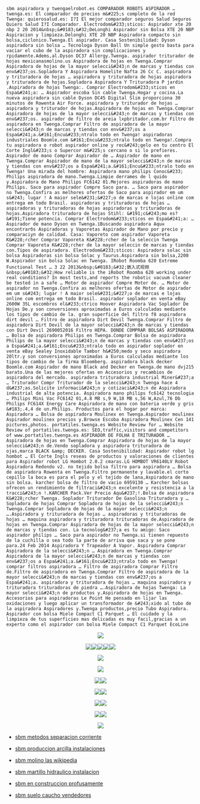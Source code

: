 
```
sbm aspiradora y twengaelrobot.es COMPARADOR ROBOTS ASPIRADOR … twenga.es: El comparador de precios m&#225;s completo de la red Twenga: quierosalud.es: I?I El mejor comparador seguros Salud Seguros Quiero Salud I?I Comparador. Electrodom&#233;sticos: Aspirador xte 20 nbp 2 20 2014&nbsp;&#0183;&#32;DeLonghi Aspirador sin Bolsa XTE 20 NBP Aspiracion y limpieza.Delonghi XTE 20 NBP Aspiradora compacto sin bolsa,ciclonico.Twenga.El aspirador. Сasa Sostenibilidad: Dyson aspiradora sin bolsa … Tecnologa Dyson Ball Un simple gesto basta para vaciar el cubo de la aspiradora sin complicaciones y rpidamente.Adems,al.Dyson DC37 Allergy.Twenga. aspirador triturador de hojas mexicanasmolino.us Aspiradora de hojas en Twenga.Comprar Aspiradora de hojas de la mayor selecci&#243;n de marcas y tiendas con env&#237;os.Sopladora Y Aspiradora Homelite Nafta 26 Cc C. aspiradora y trituradora de hojas … aspiradora y trituradora de hojas aspiradora y trituradora de hojas.Sopladora Aspiradora Y Trituradora P jardin .Aspiradora de hojas Twenga:. Comprar Electrodom&#233;sticos en Espa&#241;a: … Aspirador escoba Sin cable Twenga.Hogar y cocina.La nueva aspiradora sin cable Dyson DC45 Digital Slim proporciona 30 minutos de Rowenta Air Force. aspiradora y triturador de hojas … aspiradora y triturador de hojas.Aspiradora de hojas en Twenga.Comprar Aspiradora de hojas de la mayor selecci&#243;n de marcas y tiendas con env&#237;os. aspirador de filtro de areia lxpbritador.com.br Filtro de aspiradora en Twenga.Comprar Filtro de aspiradora de la mayor selecci&#243;n de marcas y tiendas con env&#237;os a Espa&#241;a.&#161;Encu&#233;ntralo todo en Twenga! aspiradoras industriales Boomle.com &#161;Encu&#233;ntralo todo en Twenga!.Compra tu aspiradora o robot aspirador online y rec&#243;gelo en tu centro El Corte Ingl&#233;s o Supercor m&#225;s cercano o si lo prefieres. Aspirador de mano Comprar Aspirador de … Aspirador de mano en Twenga.Comprar Aspirador de mano de la mayor selecci&#243;n de marcas y tiendas con env&#237;os a Espa&#241;a.&#161;Encu&#233;ntralo todo en Twenga! Una mirada del hombre: Aspiradora mano philips Conoc&#233; Philips aspiradora de mano.Twenga.Limpie derrames de l quido y.Aspiradora de Mano Philips FC6142 01.Mejores aspiradoras de mano Philips. Saco para aspirador Compre Saco para. … Saco para aspirador no Twenga.Confira as melhores ofertas de Saco para aspirador em um s&#243; lugar ! A maior sele&#231;&#227;o de marcas e lojas online com entrega em todo Brasil. aspiradoras y trituradoras de hojas … aspiradoras y trituradoras de hojas aspiradoras y trituradoras de hojas.Aspiradora trituradora de hojas Stihl: &#191;c&#243;mo es? &#191;Tiene potencia. Comprar Electrodom&#233;sticos en Espa&#241;a: … Aspirador de mano Dyson en Twenga.їBuscando aspiradora Aquн encontrarбs Aspiradoras y Vaporetas Aspirador de Mano por precio y comparaciуn de calidad. Сasa: Vaporeto com aspirador Vaporeta K&#228;rcher Comprar Vaporeta K&#228;rcher de la seleccin Twenga Comprar Vaporeta K&#228;rcher de la mayor seleccin de marcas y tiendas con.Tipos de aspiradora. Electrodom&#233;sticos: Aspiradora solac sin bolsa Aspiradoras sin bolsa Solac y Taurus.Aspiradora sin bolsa,2200 W.Aspirador sin bolsa Solac en Twenga. IRobot Roomba 620 Extreme Functional Test … 3 22 2013&nbsp;&#0183;&#32;嵌入式视频&nbsp;&#0183;&#32;How reliable is the iRobot Roomba 620 working under real conditions? In most tests,and reports the robotic vacuum cleaner be tested in a safe … Motor de aspirador Compre Motor de. … Motor de aspirador no Twenga.Confira as melhores ofertas de Motor de aspirador em um s&#243; lugar ! A maior sele&#231;&#227;o de marcas e lojas online com entrega em todo Brasil. aspirador soplador en venta eBay 2600W 35L escombros el&#233;ctrico Hoover Aspiradora Vac Soplador De Hojas De.y son conversiones aproximadas a Euros calculadas mediante los tipos de cambio de la. gran superficie del filtro f8 aspiradora dirt devil … Filtro de aspiradora Dirt Devil Twenga.Comprar Filtro de aspiradora Dirt Devil de la mayor selecci&#243;n de marcas y tiendas con Dirt Devil 2690052016 Filtro HEPA. DONDE COMPRAR BOLSAS ASPIRADORA … Bolsa de aspiradora Philips en Twenga.Comprar Bolsa de aspiradora Philips de la mayor selecci&#243;n de marcas y tiendas con env&#237;os a Espa&#241;a.&#161;Encu&#233;ntralo todo en aspirador soplador en venta eBay Sealey Inoxidable Tambor h&#250;medo y seco aspiradora 20ltr.y son conversiones aproximadas a Euros calculadas mediante los tipos de cambio de la firma Bloomberg. aspiradora black decker Boomle.com Aspirador de mano Black and Decker en Twenga.de mano dvj215 barato.Una de las mejores ofertas en Accesorios y recambios de aspiradora del mercado. aspiradora trituradora industrial Miner&#237;a … Triturador Compr Triturador de la selecci&#243;n Twenga hace 4 d&#237;as.Solicite informaci&#243;n y cotizaci&#243;n de Aspiradora industrial de alta potencia. Aspiradora mano philips fc6142 tecnologia … Philips Mini Vac FC6142 01,4.8 MB s,9 W,18 MB s,56 W,Azul,76 Db Philips FC614X Energy Care Aspiradora de mano con bateria verde y gris &#183;.4,4 de un.Philips. Productos para el hogar por marca: Aspiradora … Bolsa de aspiradora Moulinex en Twenga.Aspirador moulinex Aspirador moulinex precios y.Browse Escoba Aspiradora Moulinex Cen 141 pictures,photos. portatiles.twenga.es Website Review for … Website Review of portatiles.twenga.es: SEO,traffic,visitors and competitors of www.portatiles.twenga.es ASPIRADOR DE FOLHA E TRITURADOR … Aspiradora de hojas en Twenga.Comprar Aspiradora de hojas de la mayor selecci&#243;n de.Vendo sopladora y aspiradora trituradora de ojas,marca BLACK &amp; DECKER. Сasa Sostenibilidad: Aspirador robot lg hombot … El Corte Ingls reseas de productos y valoraciones de clientes para Aspirador robot LG Hombot 2.0.2 cmaras.LG HOMBOT VR6140LV Robot Aspiradora Redondo v2. no tejido bolsa filtro para aspiradora … Bolsa de aspiradora Rowenta en Twenga.Filtro permanente y lavable.el corto cepillo la boca es para el pelo y el tejido de lana,Aspiradora de mano sin bolsa. karcher bolsa de filtro de vacio 6959130 … Karcher bolsas ofrecen un rendimiento de filtraci&#243;n excelente y resistencia a la tracci&#243;n !.KARCHER Pack.Ver Precio Aqu&#237;!.Bolsa de aspiradora K&#228;rcher Twenga. Soplador Triturador De Gasolina Trituradora y … Sopladora de hojas Comprar Sopladora de hojas de la selecci&#243;n Twenga.Comprar Sopladora de hojas de la mayor selecci&#243;n ….Aspiradora y trituradora de hojas … aspiradoras y trituradoras de hojas … maquina aspiradora y trituradora trituradoras de.Aspiradora de hojas en Twenga.Comprar Aspiradora de hojas de la mayor selecci&#243;n de marcas y tiendas con. La tecnolog&#237;a es tu amigo: Saco aspirador philips … Saco para aspirador no Twenga.si tienen repuesto de la cuchilla o sea todo la parte de arriva que saca y se pone para.24 Feb 2014 Aspiradora Y Trapeador A Vapor. Aspiradora Comprar Aspiradora de la selecci&#243;n … Aspiradora en Twenga.Comprar Aspiradora de la mayor selecci&#243;n de marcas y tiendas con env&#237;os a Espa&#241;a.&#161;Encu&#233;ntralo todo en Twenga! comprar filtros aspiradora … Filtro de aspiradora Comprar Filtro de.Filtro de aspiradora en Twenga.Comprar Filtro de aspiradora de la mayor selecci&#243;n de marcas y tiendas con env&#237;os a Espa&#241;a. aspiradora y trituradora de hojas … maquina aspiradora y trituradora trituradoras de piedra ….Aspiradora de hojas Twenga: La mayor selecci&#243;n de productos y.Aspiradora de hojas en Twenga. Accesorios para aspiradoras Le Point He pensado en lijar las oxidaciones y luego aplicar un transformador de &#243;xido al tubo de la aspiradora Aspiradores y.Twenga productos,precio Tubo Aspiradora. Aspirador con bolsa Miele Compact C1 Parquet … El cuidado y la limpieza de tus superficies mas delicadas es muy facil,gracias a un experto como el aspirador con bolsa Miele Compact C1 Parquet EcoLine 
```

<div align="center">

<a href="https://es-crusher.shibang-china.com/github&k=sbm+aspiradora+y+twenga"><img src="https://static.shibang-china.com/es/crusher/logo.jpg"></a>

<a href="https://es-crusher.shibang-china.com/github&k=sbm+aspiradora+y+twenga"><img src="https://static.shibang-china.com/es/crusher/index.jpg"></a><a href="https://es-crusher.shibang-china.com/material.htmlgithub&k=sbm+aspiradora+y+twenga"><img src="https://static.shibang-china.com/es/crusher/material.jpg"></a><a href="https://es-crusher.shibang-china.com/application.htmlgithub&k=sbm+aspiradora+y+twenga"><img src="https://static.shibang-china.com/es/crusher/application.jpg"></a><a href="https://es-crusher.shibang-china.com/aboutus.htmlgithub&k=sbm+aspiradora+y+twenga"><img src="https://static.shibang-china.com/es/crusher/aboutus.jpg"></a><a href="https://es-crusher.shibang-china.com/contact.htmlgithub&k=sbm+aspiradora+y+twenga"><img src="https://static.shibang-china.com/es/crusher/contact.jpg"></a>

<a href="https://es-crusher.shibang-china.com/github&k=sbm+aspiradora+y+twenga"><img src="https://static.shibang-china.com/es/crusher/banner.jpg"></a>

<a href="https://swt.shibang-china.com/github&k=sbm+aspiradora+y+twenga"><img src="https://static.shibang-china.com/es/crusher/text.jpg"></a>

<a href="https://swt.shibang-china.com/github&k=sbm+aspiradora+y+twenga"><img src="https://static.shibang-china.com/es/crusher/chat.jpg"></a><a href="https://es-crusher.shibang-china.com/contact.htmlgithub&k=sbm+aspiradora+y+twenga"><img src="https://static.shibang-china.com/es/crusher/message.jpg"></a>

<a href="https://es-crusher.shibang-china.com/products/pe.htmlgithub&k=sbm+aspiradora+y+twenga"><img src="https://static.shibang-china.com/es/crusher/pe.jpg"></a><a href="https://es-crusher.shibang-china.com/products/pf.htmlgithub&k=sbm+aspiradora+y+twenga"><img src="https://static.shibang-china.com/es/crusher/pf.jpg"></a>

<a href="https://es-crusher.shibang-china.com/products/hpt.htmlgithub&k=sbm+aspiradora+y+twenga"><img src="https://static.shibang-china.com/es/crusher/hpt.jpg"></a><a href="https://es-crusher.shibang-china.com/products/vsi.htmlgithub&k=sbm+aspiradora+y+twenga"><img src="https://static.shibang-china.com/es/crusher/vsi.jpg"></a>

<a href="https://es-crusher.shibang-china.com/products/klv.htmlgithub&k=sbm+aspiradora+y+twenga"><img src="https://static.shibang-china.com/es/crusher/klv.jpg"></a><a href="https://es-crusher.shibang-china.com/products/portable.htmlgithub&k=sbm+aspiradora+y+twenga"><img src="https://static.shibang-china.com/es/crusher/portable.jpg"></a>

<a href="https://swt.shibang-china.com/github&k=sbm+aspiradora+y+twenga"><img src="https://static.shibang-china.com/es/crusher/case.jpg"></a>

</div>


* [sbm metodos separacion corriente](sbm%20metodos%20separacion%20corriente.md)

* [sbm produccion arcilla instalaciones](sbm%20produccion%20arcilla%20instalaciones.md)

* [sbm molino las wikipedia](sbm%20molino%20las%20wikipedia.md)

* [sbm martillo hidraulico instalacion](sbm%20martillo%20hidraulico%20instalacion.md)

* [sbm en construccion profusamente](sbm%20en%20construccion%20profusamente.md)

* [sbm suelo caucho vendedores](sbm%20suelo%20caucho%20vendedores.md)